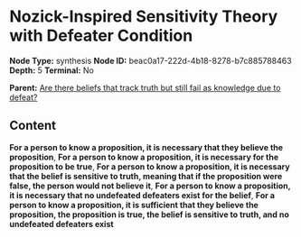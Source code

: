 # Nozick-Inspired Sensitivity Theory with Defeater Condition

**Node Type:** synthesis
**Node ID:** beac0a17-222d-4b18-8278-b7c885788463
**Depth:** 5
**Terminal:** No

**Parent:** [Are there beliefs that track truth but still fail as knowledge due to defeat?](are-there-beliefs-that-track-truth-but-still-fail-as-knowledge-due-to-defeat-antithesis-e2c9f67f-18d9-4a00-a82d-405f5fb4a31a.md)

## Content

**For a person to know a proposition, it is necessary that they believe the proposition**, **For a person to know a proposition, it is necessary for the proposition to be true**, **For a person to know a proposition, it is necessary that the belief is sensitive to truth, meaning that if the proposition were false, the person would not believe it**, **For a person to know a proposition, it is necessary that no undefeated defeaters exist for the belief**, **For a person to know a proposition, it is sufficient that they believe the proposition, the proposition is true, the belief is sensitive to truth, and no undefeated defeaters exist**
